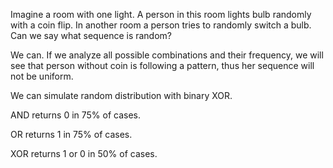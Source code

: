 Imagine a room with one light. A person in this room lights bulb randomly with
a coin flip. In another room a person tries to randomly switch a bulb. Can we
say what sequence is random?

We can. If we analyze all possible combinations and their frequency, we will see that
person without coin is following a pattern, thus her sequence will not be uniform.

We can simulate random distribution with binary XOR.

AND returns 0 in 75% of cases.

OR returns 1 in 75% of cases.

XOR returns 1 or 0 in 50% of cases.
